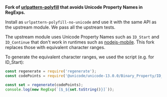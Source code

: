 **Fork of [urlpattern-polyfill](https://github.com/kenchris/urlpattern-polyfill) that avoids Unicode Property Names in RegExps.**

Install as `urlpattern-polyfill-no-unicode` and use it with the same API as the upstream module. We pass all the upstream tests.

The upstream module uses Unicode Property Names such as `ID_Start` and `ID_Continue` that don't work in runtimes such as [nodejs-mobile](https://github.com/nodejs-mobile/nodejs-mobile). This fork replaces those with equivalent character ranges.

To generate the equivalent character ranges, we used the script (e.g. for ID_Start):

```js
const regenerate = require('regenerate');
const codePoints = require('@unicode/unicode-13.0.0/Binary_Property/ID_Start/code-points.js');

const set = regenerate(codePoints);
console.log(new RegExp(`[$_${set.toString()}]`));
```
